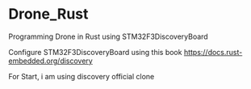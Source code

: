 # Drone_Rust
Programming Drone in Rust using STM32F3DiscoveryBoard

Configure STM32F3DiscoveryBoard using this book https://docs.rust-embedded.org/discovery

For Start, i am using discovery official clone 
